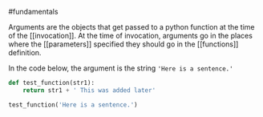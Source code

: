#fundamentals

Arguments are the objects that get passed to a python function at the time of the [[invocation]]. At the time of invocation, arguments go in the places where the [[parameters]] specified they should go in the [[functions]] definition.

In the code below, the argument is the string `'Here is a sentence.'`
```python
def test_function(str1):
	return str1 + ' This was added later'

test_function('Here is a sentence.')
```
